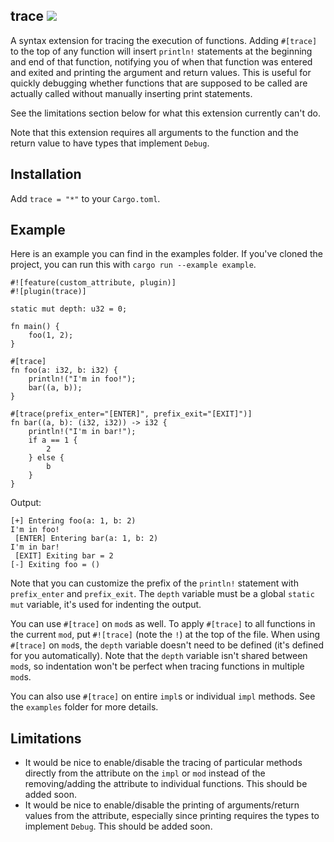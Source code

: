 trace [![](https://meritbadge.herokuapp.com/trace)](https://crates.io/crates/trace)
-----

A syntax extension for tracing the execution of functions. Adding `#[trace]` to the top of any function will insert `println!` statements at the beginning and end of that function, notifying you of when that function was entered and exited and printing the argument and return values. This is useful for quickly debugging whether functions that are supposed to be called are actually called without manually inserting print statements.

See the limitations section below for what this extension currently can't do.

Note that this extension requires all arguments to the function and the return value to have types that implement `Debug`.

## Installation

Add `trace = "*"` to your `Cargo.toml`.

## Example

Here is an example you can find in the examples folder. If you've cloned the project, you can run this with `cargo run --example example`.

```
#![feature(custom_attribute, plugin)]
#![plugin(trace)]

static mut depth: u32 = 0;

fn main() {
    foo(1, 2);
}

#[trace]
fn foo(a: i32, b: i32) {
    println!("I'm in foo!");
    bar((a, b));
}

#[trace(prefix_enter="[ENTER]", prefix_exit="[EXIT]")]
fn bar((a, b): (i32, i32)) -> i32 {
    println!("I'm in bar!");
    if a == 1 {
        2
    } else {
        b
    }
}
```

Output:
```
[+] Entering foo(a: 1, b: 2)
I'm in foo!
 [ENTER] Entering bar(a: 1, b: 2)
I'm in bar!
 [EXIT] Exiting bar = 2
[-] Exiting foo = ()
```

Note that you can customize the prefix of the `println!` statement with `prefix_enter` and `prefix_exit`. The `depth` variable must be a global `static mut` variable, it's used for indenting the output.

You can use `#[trace]` on `mod`s as well. To apply `#[trace]` to all functions in the current `mod`, put `#![trace]` (note the `!`) at the top of the file. When using `#[trace]` on `mod`s, the `depth` variable doesn't need to be defined (it's defined for you automatically). Note that the `depth` variable isn't shared between `mod`s, so indentation won't be perfect when tracing functions in multiple `mod`s.

You can also use `#[trace]` on entire `impl`s or individual `impl` methods. See the `examples` folder for more details.

## Limitations

- It would be nice to enable/disable the tracing of particular methods directly from the attribute on the `impl` or `mod` instead of the removing/adding the attribute to individual functions. This should be added soon.
- It would be nice to enable/disable the printing of arguments/return values from the attribute, especially since printing requires the types to implement `Debug`. This should be added soon.
